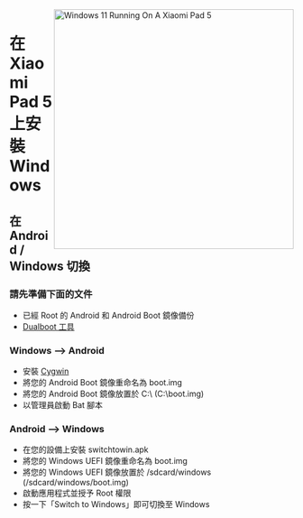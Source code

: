 <img align="right" src="https://raw.githubusercontent.com/erdilS/Port-Windows-11-Xiaomi-Pad-5/main/nabu.png" width="425" alt="Windows 11 Running On A Xiaomi Pad 5">

# 在 Xiaomi Pad 5 上安裝 Windows

## 在 Android / Windows 切換

### 請先準備下面的文件
- 已經 Root 的 Android 和 Android Boot 鏡像備份
- [Dualboot 工具](https://github.com/erdilS/Port-Windows-11-Xiaomi-Pad-5/releases/tag/dualboot) 

### Windows --> Android
- 安裝 [Cygwin](https://www.cygwin.com/setup-x86_64.exe)
- 將您的 Android Boot 鏡像重命名為 boot.img
- 將您的 Android Boot 鏡像放置於  C:\ (C:\boot.img)
- 以管理員啟動 Bat 腳本

### Android --> Windows
- 在您的設備上安裝 switchtowin.apk
- 將您的 Windows UEFI 鏡像重命名為 boot.img
- 將您的 Windows UEFI 鏡像放置於 /sdcard/windows (/sdcard/windows/boot.img)
- 啟動應用程式並授予 Root 權限
- 按一下「Switch to Windows」即可切換至 Windows
